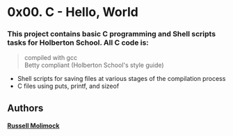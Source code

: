 # 0x00. C - Hello, World  

### This project contains basic C programming and Shell scripts tasks for Holberton School. All C code is:
> compiled with gcc  
> Betty compliant (Holberton School's style guide)  

 * Shell scripts for saving files at various stages of the compilation process
 * C files using puts, printf, and sizeof
 
## Authors
#### <a href="github.com/Rmolimock">Russell Molimock</a>
